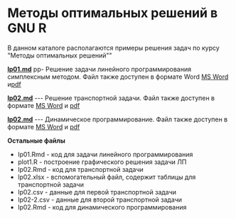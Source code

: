 Методы оптимальных решений в GNU R
==================================

В данном каталоге располагаются примеры решения задач по курсу "Методы оптимальных решений""

[**lp01.md**](lp01.md)  pp- Решение задачи линейного программирования симплексным методом. Файл также доступен в формате Word [MS Word](lp01.docx) и[pdf](lp01.pdf)


[**lp02.md**](lp02.md)  --- Решение транспортной задачи. Файл также доступен в формате [MS Word](lp02.docx) и [pdf](lp02.pdf)

[**lp02.md**](dp01.md)  --- Динамическое программирование. Файл также доступен в формате [MS Word](ldp01.docx) и  [pdf](dp01.pdf)

**Остальные файлы**

* lp01.Rmd - код для задачи линейного программирования
* plot1.R - построение графического решения задачи ЛП
* lp02.Rmd - код для транспортной задачи
* lp02.xlsx - вспомогательный файл, содержит таблицы для транспортной задачи
* lp02.csv - данные для первой транспортной задачи
* lp02-2.csv - данные для второй транспортной задачи
* lp02.Rmd - код для динамического программирования


